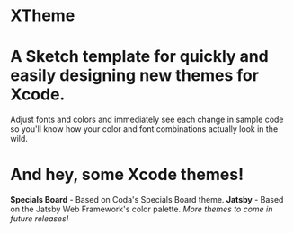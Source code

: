 # XTheme

A Sketch template for quickly and easily designing new themes for Xcode.
========================================================================

Adjust fonts and colors and immediately see each change in sample code so you'll know how your color and font combinations actually look in the wild.


And hey, some Xcode themes!
===========================

**Specials Board** - Based on Coda's Specials Board theme.
**Jatsby** - Based on the Jatsby Web Framework's color palette.
 *More themes to come in future releases!*
